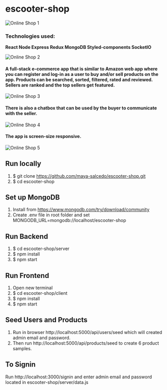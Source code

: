 # escooter-shop

![Online Shop 1](https://user-images.githubusercontent.com/68334235/131619970-24695a6b-dc76-4efd-b898-cc7bed919402.gif)

### Technologies used:
**React
Node
Express
Redux
MongoDB 
Styled-components 
SocketIO**

![Online Shop 2](https://user-images.githubusercontent.com/68334235/131620038-4eee99a7-cf4a-42d0-a2c2-3d39d1b929c8.gif)

#### A full-stack e-commerce app that is similar to Amazon web app where you can register and log-in as a user to buy and/or sell products on the app. Products can be searched, sorted, filtered, rated and reviewed.  Sellers are ranked and the top sellers get featured.

![Online Shop 3](https://user-images.githubusercontent.com/68334235/131620080-71a70d0b-3cdb-493d-969a-803483168b31.gif)

#### There is also a chatbox that can be used by the buyer to communicate with the seller.

![Online Shop 4](https://user-images.githubusercontent.com/68334235/131620129-f6306dcb-7ecc-4bcc-bffd-9eb6a49b6d27.gif)

#### The app is screen-size responsive.
 
![Online Shop 5](https://user-images.githubusercontent.com/68334235/131621852-82e1db1a-26c6-4b40-9399-18fa76a911b6.gif)


## Run locally
1. $ git clone https://github.com/maya-salcedo/escooter-shop.git
2. $ cd escooter-shop

## Set up MongoDB
1. Install from https://www.mongodb.com/try/download/community
2. Create .env file in root folder and set MONGODB_URL=mongodb://localhost/escooter-shop

## Run Backend
1. $ cd escooter-shop/server
2. $ npm install
3. $ npm start

## Run Frontend 
1. Open new terminal
2. $ cd escooter-shop/client
3. $ npm install
4. $ npm start

## Seed Users and Products
1. Run in browser http://localhost:5000/api/users/seed which will created admin email and password.
2. Then run http://localhost:5000/api/products/seed to create 6 product samples.

## To Signin
Run http://localhost:3000/signin and enter admin email and password located in escooter-shop/server/data.js



